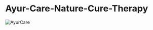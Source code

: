 # Ayur-Care-Nature-Cure-Therapy

![AyurCare](C:/Users/ADMIN/DCT/Node-Express/Ayur-Care-Nature-Cure-Therapy/ayurcare-frontend/src/components/images/AyurCare-Home.jpeg)
